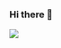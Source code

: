 ### Hi there 👋
<a href="https://opgc.me/#/users/seaking7" target="_blank"><img src="https://api.opgc.me/githubs/users/seaking7/tag/?theme=basic" /></a>

<!--
**seaking7/seaking7** is a ✨ _special_ ✨ repository because its `README.md` (this file) appears on your GitHub profile.

Here are some ideas to get you started:

- 🔭 I’m currently working on ...
- 🌱 I’m currently learning ...
- 👯 I’m looking to collaborate on ...
- 🤔 I’m looking for help with ...
- 💬 Ask me about ...
- 📫 How to reach me: ...
- 😄 Pronouns: ...
- ⚡ Fun fact: ...
-->
